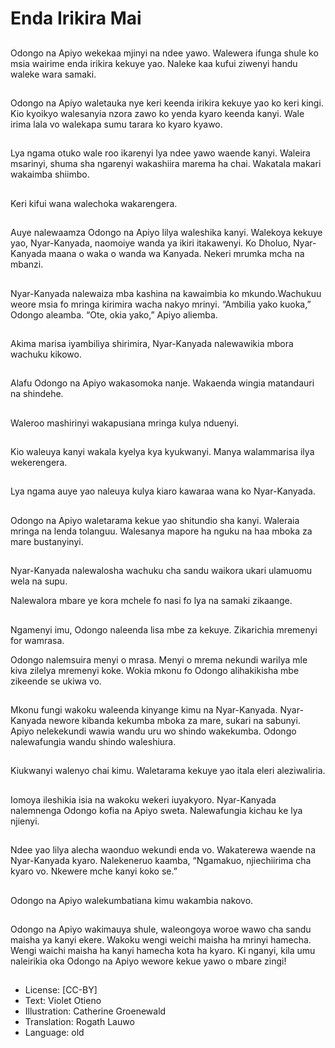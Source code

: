 # Enda Irikira Mai

##
Odongo na Apiyo wekekaa mjinyi na ndee yawo. Walewera ifunga shule ko msia wairime enda irikira kekuye yao. Naleke kaa kufui ziwenyi handu waleke wara samaki.

##
Odongo na Apiyo waletauka nye keri keenda irikira kekuye yao ko keri kingi. Kio kyoikyo walesanyia nzora zawo ko yenda kyaro keenda kanyi. Wale irima lala vo walekapa sumu tarara ko kyaro kyawo.

##
Lya ngama otuko wale roo ikarenyi lya ndee yawo waende kanyi. Waleira msarinyi, shuma sha ngarenyi wakashiira marema ha chai. Wakatala makari wakaimba shiimbo.

##
Keri kifui wana walechoka wakarengera.

##
Auye nalewaamza Odongo na Apiyo lilya waleshika kanyi. Walekoya kekuye yao, Nyar-Kanyada, naomoiye wanda ya ikiri itakawenyi. Ko Dholuo, Nyar-Kanyada maana o waka o wanda wa Kanyada. Nekeri mrumka mcha na mbanzi.

##
Nyar-Kanyada nalewaiza mba kashina na kawaimbia ko mkundo.Wachukuu weore msia fo mringa kirimira wacha nakyo mrinyi. “Ambilia yako kuoka,” Odongo aleamba. “Ote, okia yako,” Apiyo aliemba.

##
Akima marisa iyambiliya shirimira, Nyar-Kanyada nalewawikia mbora wachuku kikowo.

##
Alafu Odongo na Apiyo wakasomoka nanje. Wakaenda wingia matandauri na shindehe.

##
Waleroo mashirinyi wakapusiana mringa kulya nduenyi.

##
Kio waleuya kanyi wakala kyelya kya kyukwanyi. Manya walammarisa ilya wekerengera.

##
Lya ngama auye yao naleuya kulya kiaro kawaraa wana ko Nyar-Kanyada.

##
Odongo na Apiyo waletarama kekue yao shitundio sha kanyi. Waleraia mringa na lenda tolanguu. Walesanya mapore ha nguku na haa mboka za mare bustanyinyi.

##
Nyar-Kanyada nalewalosha wachuku cha sandu waikora ukari ulamuomu wela na supu.

Nalewalora mbare ye kora mchele fo nasi fo lya na samaki zikaange.

##
Ngamenyi imu, Odongo naleenda lisa mbe za kekuye. Zikarichia mremenyi for wamrasa.

Odongo nalemsuira menyi o mrasa. Menyi o mrema nekundi warilya mle kiva zilelya mremenyi koke. Wokia mkonu fo Odongo alihakikisha mbe zikeende se ukiwa vo.

##
Mkonu fungi wakoku waleenda kinyange kimu na Nyar-Kanyada. Nyar-Kanyada newore kibanda kekumba mboka za mare, sukari na sabunyi. Apiyo nelekekundi wawia wandu uru wo shindo wakekumba. Odongo nalewafungia wandu shindo waleshiura.

##
Kiukwanyi walenyo chai kimu. Waletarama kekuye yao itala eleri aleziwaliria.

##
Iomoya ileshikia isia na wakoku wekeri iuyakyoro. Nyar-Kanyada nalemnenga Odongo kofia na Apiyo sweta. Nalewafungia kichau ke lya njienyi.

##
Ndee yao lilya alecha waonduo wekundi enda vo. Wakaterewa waende na Nyar-Kanyada kyaro. Nalekeneruo kaamba, “Ngamakuo, njiechiirima cha kyaro vo. Nkewere mche kanyi koko se.”

##
Odongo na Apiyo walekumbatiana kimu wakambia nakovo.

##
Odongo na Apiyo wakimauya shule, waleongoya woroe wawo cha sandu maisha ya kanyi ekere. Wakoku wengi weichi maisha ha mrinyi hamecha. Wengi waichi maisha ha kanyi hamecha kota ha kyaro. Ki nganyi, kila umu naleirikia oka Odongo na Apiyo wewore kekue yawo o mbare zingi!

##
* License: [CC-BY]
* Text: Violet Otieno
* Illustration: Catherine Groenewald
* Translation: Rogath Lauwo
* Language: old
